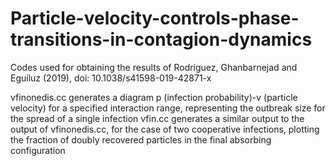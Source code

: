 # Particle-velocity-controls-phase-transitions-in-contagion-dynamics
Codes used for obtaining the results of Rodriguez, Ghanbarnejad and Eguíluz (2019), doi: 10.1038/s41598-019-42871-x

vfinonedis.cc generates a diagram p (infection probability)-v (particle velocity) for a specified interaction range, representing
the outbreak size for the spread of a single infection
vfin.cc generates a similar output to the output of vfinonedis.cc, for the case of two cooperative infections, plotting the fraction of doubly
recovered particles in the final absorbing configuration
